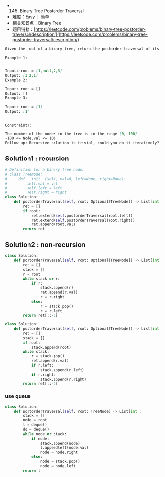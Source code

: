 * 145. Binary Tree Postorder Traversal
* 难度：Easy｜ 简单
* 相关知识点：Binary Tree
* 题目链接：[https://leetcode.com/problems/binary-tree-postorder-traversal/description/](https://leetcode.com/problems/binary-tree-postorder-traversal/description/)

```md
Given the root of a binary tree, return the postorder traversal of its nodes' values.

Example 1:


Input: root = [1,null,2,3]
Output: [3,2,1]
Example 2:

Input: root = []
Output: []
Example 3:

Input: root = [1]
Output: [1]
 

Constraints:

The number of the nodes in the tree is in the range [0, 100].
-100 <= Node.val <= 100
Follow up: Recursive solution is trivial, could you do it iteratively?
```



## Solution1 : recursion
```python
# Definition for a binary tree node.
# class TreeNode:
#     def __init__(self, val=0, left=None, right=None):
#         self.val = val
#         self.left = left
#         self.right = right
class Solution:
    def postorderTraversal(self, root: Optional[TreeNode]) -> List[int]:
        ret = []
        if root:
            ret.extend(self.postorderTraversal(root.left))
            ret.extend(self.postorderTraversal(root.right))
            ret.append(root.val)
        return ret
```

## Solution2 : non-recursion
```python
class Solution:
    def postorderTraversal(self, root: Optional[TreeNode]) -> List[int]:
        ret = []
        stack = []
        r = root
        while stack or r:
            if r:
                stack.append(r)
                ret.append(r.val)
                r = r.right
            else:
                r = stack.pop()
                r = r.left
        return ret[::-1]

```

```python
class Solution:
    def postorderTraversal(self, root: Optional[TreeNode]) -> List[int]:
        ret = []
        stack = []
        if root:
            stack.append(root) 
        while stack:
            r = stack.pop()
            ret.append(r.val)
            if r.left:
                stack.append(r.left)
            if r.right:
                stack.append(r.right) 
        return ret[::-1]
```        
### use queue
```python
class Solution:
    def postorderTraversal(self, root: TreeNode) -> List[int]:
        stack = []
        node = root
        l = deque()
        dq = deque()
        while node or stack:
            if node:
                stack.append(node)
                l.appendleft(node.val)
                node = node.right
            else:
                node = stack.pop()
                node = node.left
        return l
```
 

